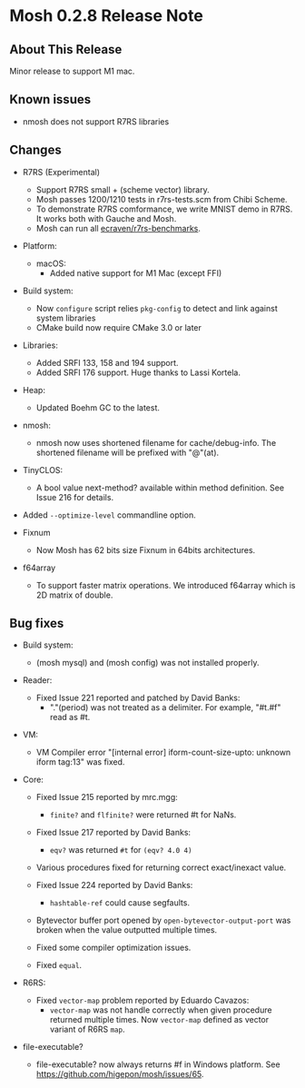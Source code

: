Mosh 0.2.8 Release Note
=======================

About This Release
------------------

Minor release to support M1 mac.

Known issues
------------

- nmosh does not support R7RS libraries

Changes
-------

- R7RS (Experimental)
  - Support R7RS small + (scheme vector) library.
  - Mosh passes 1200/1210 tests in r7rs-tests.scm from Chibi Scheme.
  - To demonstrate R7RS comformance, we write MNIST demo in R7RS. It works both with Gauche and Mosh.
  - Mosh can run all [ecraven/r7rs-benchmarks](https://github.com/ecraven/r7rs-benchmarks/pull/64).

- Platform:
  - macOS:
    - Added native support for M1 Mac (except FFI)

- Build system:
  - Now `configure` script relies `pkg-config` to detect and link against
    system libraries
  - CMake build now require CMake 3.0 or later

- Libraries:
  - Added SRFI 133, 158 and 194 support.
  - Added SRFI 176 support. Huge thanks to Lassi Kortela.

- Heap:
  - Updated Boehm GC to the latest.

- nmosh:
  - nmosh now uses shortened filename for cache/debug-info. The shortened
    filename will be prefixed with "@"(at).

- TinyCLOS:
  - A bool value next-method? available within method definition. See
    Issue 216 for details.

- Added `--optimize-level` commandline option.

- Fixnum
  - Now Mosh has 62 bits size Fixnum in 64bits architectures.

- f64array
  - To support faster matrix operations. We introduced f64array which is 2D matrix of double.

Bug fixes
---------

- Build system:
  - (mosh mysql) and (mosh config) was not installed properly.

- Reader:
  - Fixed Issue 221 reported and patched by David Banks:
    - "."(period) was not treated as a delimiter. For example, "#t.#f"
      read as #t.

- VM:
  - VM Compiler error "[internal error] iform-count-size-upto: unknown
    iform tag:13" was fixed.

- Core:
  - Fixed Issue 215 reported by mrc.mgg:
    - `finite?` and `flfinite?` were returned #t for NaNs.

  - Fixed Issue 217 reported by David Banks:
    - `eqv?` was returned `#t` for `(eqv? 4.0 4)`

  - Various procedures fixed for returning correct exact/inexact value.

  - Fixed Issue 224 reported by David Banks:
    - `hashtable-ref` could cause segfaults.

  - Bytevector buffer port opened by `open-bytevector-output-port` was broken
    when the value outputted multiple times.

  - Fixed some compiler optimization issues.

  - Fixed `equal`.

- R6RS:
  - Fixed `vector-map` problem reported by Eduardo Cavazos:
    - `vector-map` was not handle correctly when given procedure returned
      multiple times. Now `vector-map` defined as vector variant of R6RS
      `map`.

- file-executable?
  - file-executable? now always returns #f in Windows platform.
    See https://github.com/higepon/mosh/issues/65.

